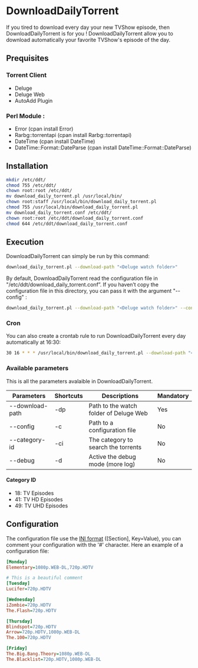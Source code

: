 # DownloadDailyTorrent

If you tired to download every day your new TVShow episode, then DownloadDailyTorrent is for you !
DownloadDailyTorrent allow you to download automatically your favorite TVShow's episode of the day.

## Prequisites

### Torrent Client
* Deluge
* Deluge Web
* AutoAdd Plugin

### Perl Module :
* Error (cpan install Error)
* Rarbg::torrentapi (cpan install Rarbg::torrentapi)
* DateTime (cpan install DateTime)
* DateTime::Format::DateParse (cpan install DateTime::Format::DateParse)

## Installation

```sh
mkdir /etc/ddt/
chmod 755 /etc/ddt/
chown root:root /etc/ddt/
mv download_daily_torrent.pl /usr/local/bin/
chown root:staff /usr/local/bin/download_daily_torrent.pl
chmod 755 /usr/local/bin/download_daily_torrent.pl
mv download_daily_torrent.conf /etc/ddt/
chown root:root /etc/ddt/download_daily_torrent.conf
chmod 644 /etc/ddt/download_daily_torrent.conf
```

## Execution

DownloadDailyTorrent can simply be run by this command:

```sh
download_daily_torrent.pl --download-path "<Deluge watch folder>"
```

By default, DownloadDailyTorrent read the configuration file in "/etc/ddt/download\_daily\_torrent.conf”. If you haven’t copy the configuration file in this directory, you can pass it with the argument "--config" :

```sh
download_daily_torrent.pl --download-path "<Deluge watch folder>" --config "<Path the configuration file>"
```

### Cron
You can also create a crontab rule to run DownloadDailyTorrent every day automatically at 16:30:

```sh
30 16 * * * /usr/local/bin/download_daily_torrent.pl --download-path "<Deluge watch folder>" >/dev/null 2>&1
```

### Available parameters
This is all the parameters avalaible in DownloadDailyTorrent.

| Parameters        | Shortcuts | Descriptions  | Mandatory |
|-------------------|-----------|---------------|-----------|
| --download-path   | -dp       | Path to the watch folder of Deluge Web  | Yes |
| --config          | -c        | Path to a configuration file | No |
| --category-id     | -ci       | The category to search the torrents  | No |
| --debug           | -d        | Active the debug mode (more log)   | No |

#### Category ID
* 18: TV Episodes
* 41: TV HD Episodes
* 49: TV UHD Episodes

## Configuration

The configuration file use the [INI format](https://en.wikipedia.org/wiki/INI_file)  ([Section], Key=Value), you can comment your configuration with the '#' character.
Here an example of a configuration file:

```ini
[Monday]
Elementary=1080p.WEB-DL,720p.HDTV

# This is a beautiful comment
[Tuesday]
Lucifer=720p.HDTV

[Wednesday]
iZombie=720p.HDTV
The.Flash=720p.HDTV

[Thursday]
Blindspot=720p.HDTV
Arrow=720p.HDTV,1080p.WEB-DL
The.100=720p.HDTV

[Friday]
The.Big.Bang.Theory=1080p.WEB-DL
The.Blacklist=720p.HDTV,1080p.WEB-DL
```

